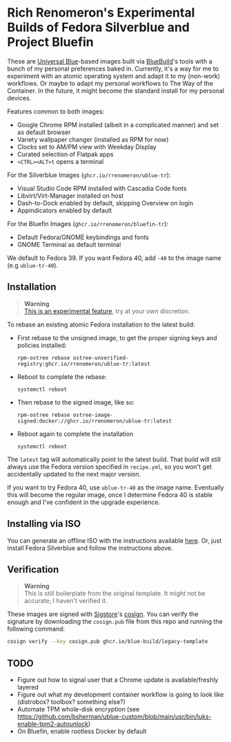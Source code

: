 # Rich Renomeron's Experimental Builds of Fedora Silverblue and Project Bluefin

These are [Universal Blue](https://universal-blue.org)-based images built via [BlueBuild](https://bulue-build.org)'s 
tools with a bunch of my personal preferences baked in. Currently, it's a way for me to experiment with an 
atomic operating system and adapt it to my (non-work) workflows.  Or maybe to adapt my personal workflows to The Way of
the Container. In the future, it might become the standard install for my personal devices.

Features common to both images:

- Google Chrome RPM installed (albeit in a complicated manner) and set as default browser
- Variety wallpaper changer (installed as RPM for now)
- Clocks set to AM/PM view with Weekday Display
- Curated selection of Flatpak apps
- ``<CTRL><ALT>t`` opens a terminal

For the Silverblue Images (``ghcr.io/rrenomeron/ublue-tr``):

- Visual Studio Code RPM installed with Cascadia Code fonts
- Libvirt/Virt-Manager installed on host
- Dash-to-Dock enabled by default, skipping Overview on login
- Appindicators enabled by default

For the Bluefin Images (``ghcr.io/rrenomeron/bluefin-tr``):

- Default Fedora/GNOME keybindings and fonts
- GNOME Terminal as default terminal

We default to Fedora 39.  If you want Fedora 40, add ``-40`` to the image name (e.g ``ublue-tr-40``).

## Installation

> **Warning**  
> [This is an experimental feature](https://www.fedoraproject.org/wiki/Changes/OstreeNativeContainerStable), try at your own discretion.

To rebase an existing atomic Fedora installation to the latest build:

- First rebase to the unsigned image, to get the proper signing keys and policies installed:
  ```
  rpm-ostree rebase ostree-unverified-registry:ghcr.io/rrenomeron/ublue-tr:latest
  ```
- Reboot to complete the rebase:
  ```
  systemctl reboot
  ```
- Then rebase to the signed image, like so:
  ```
  rpm-ostree rebase ostree-image-signed:docker://ghcr.io/rrenomeron/ublue-tr:latest
  ```
- Reboot again to complete the installation
  ```
  systemctl reboot
  ```

The `latest` tag will automatically point to the latest build. That build will still always use the Fedora version specified in `recipe.yml`, so you won't get accidentally updated to the next major version.

If you want to try Fedora 40, use ``ublue-tr-40`` as the image name.  Eventually this will become the
regular image, once I determine Fedora 40 is stable enough and I've confident in the upgrade experience.

## Installing via ISO

You can generate an offline ISO with the instructions available [here](https://blue-build.org/learn/universal-blue/#fresh-install-from-an-iso).  Or, just install Fedora Silverblue and follow the instructions above.

## Verification
> **Warning**  
> This is still boilerplate from the original template.  It might not be accurate; I haven't verified it.

These images are signed with [Sigstore](https://www.sigstore.dev/)'s [cosign](https://github.com/sigstore/cosign). You can verify the signature by downloading the `cosign.pub` file from this repo and running the following command:

```bash
cosign verify --key cosign.pub ghcr.io/blue-build/legacy-template
```

## TODO

- Figure out how to signal user that a Chrome update is available/freshly layered
- Figure out what my development container workflow is going to look like (distrobox? toolbox? something else?)
- Automate TPM whole-disk encryption (see https://github.com/bsherman/ublue-custom/blob/main/usr/bin/luks-enable-tpm2-autounlock)
- On Bluefin, enable rootless Docker by default

